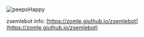 ![peepoHappy](https://cdn.frankerfacez.com/emoticon/228449/2)

zsemlebot info: [https://zomle.giuthub.io/zsemlebot](https://zomle.giuthub.io/zsemlebot)
